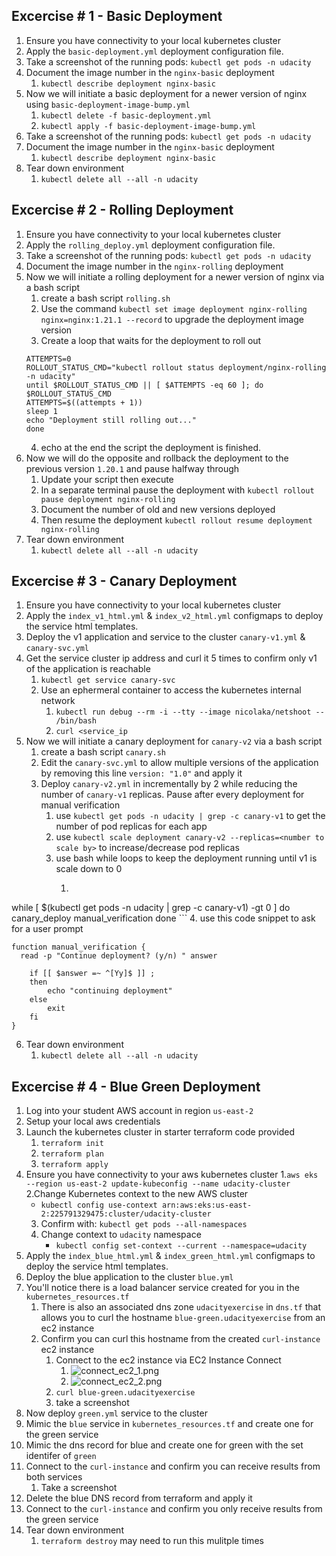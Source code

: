 ## Excercise # 1 - Basic Deployment
1. Ensure you have connectivity to your local kubernetes cluster
2. Apply the `basic-deployment.yml` deployment configuration file. 
3. Take a screenshot of the running pods: `kubectl get pods -n udacity`
4. Document the image number in the `nginx-basic` deployment
   1. `kubectl describe deployment nginx-basic`
5. Now we will initiate a basic deployment for a newer version of nginx using `basic-deployment-image-bump.yml`
   1. `kubectl delete -f basic-deployment.yml`
   2. `kubectl apply -f basic-deployment-image-bump.yml`
6. Take a screenshot of the running pods: `kubectl get pods -n udacity`
7. Document the image number in the `nginx-basic` deployment
    1. `kubectl describe deployment nginx-basic`
8. Tear down environment
    1. `kubectl delete all --all -n udacity`

## Excercise # 2 - Rolling Deployment
1. Ensure you have connectivity to your local kubernetes cluster
2. Apply the `rolling_deploy.yml` deployment configuration file.
3. Take a screenshot of the running pods: `kubectl get pods -n udacity`
4. Document the image number in the `nginx-rolling` deployment
5. Now we will initiate a rolling deployment for a newer version of nginx via a bash script
   1. create a bash script `rolling.sh`
   2. Use the command `kubectl set image deployment nginx-rolling nginx=nginx:1.21.1 --record` to upgrade the deployment image version
   3. Create a loop that waits for the deployment to roll out
    ```
    ATTEMPTS=0
    ROLLOUT_STATUS_CMD="kubectl rollout status deployment/nginx-rolling -n udacity"
    until $ROLLOUT_STATUS_CMD || [ $ATTEMPTS -eq 60 ]; do
    $ROLLOUT_STATUS_CMD
    ATTEMPTS=$((attempts + 1))
    sleep 1
    echo "Deployment still rolling out..."
    done
    ```
   4. echo at the end the script the deployment is finished.
6. Now we will do the opposite and rollback the deployment to the previous version `1.20.1` and pause halfway through
   1. Update your script then execute
   2. In a separate terminal pause the deployment with `kubectl rollout pause deployment nginx-rolling`
   3. Document the number of old and new versions deployed
   4. Then resume the deployment `kubectl rollout resume deployment nginx-rolling`
7. Tear down environment
   1. `kubectl delete all --all -n udacity`

## Excercise # 3 - Canary Deployment
1. Ensure you have connectivity to your local kubernetes cluster
2. Apply the `index_v1_html.yml` & `index_v2_html.yml` configmaps to deploy the service html templates.
3. Deploy the v1 application and service to the cluster `canary-v1.yml` & `canary-svc.yml`
4. Get the service cluster ip address and curl it 5 times to confirm only v1 of the application is reachable
   1. `kubectl get service canary-svc`
   2. Use an ephermeral container to access the kubernetes internal network
      1. `kubectl run debug --rm -i --tty --image nicolaka/netshoot -- /bin/bash`
      2. `curl <service_ip`
5. Now we will initiate a canary deployment for `canary-v2` via a bash script
   1. create a bash script `canary.sh`
   2. Edit the `canary-svc.yml` to allow multiple versions of the application by removing this line `version: "1.0"` and apply it
   3. Deploy `canary-v2.yml` in incrementally by 2 while reducing the number of `canary-v1` replicas. Pause after every deployment for manual verification
      1. use `kubectl get pods -n udacity | grep -c canary-v1` to get the number of pod replicas for each app
      2. use `kubectl scale deployment canary-v2 --replicas=<number to scale by>` to increase/decrease pod replicas
      3. use bash while loops to keep the deployment running until v1 is scale down to 0
         1. ```
while [ $(kubectl get pods -n udacity | grep -c canary-v1) -gt 0 ]
do
   canary_deploy
   manual_verification
done
            ```
      4. use this code snippet to ask for a user prompt
```
function manual_verification {
  read -p "Continue deployment? (y/n) " answer

    if [[ $answer =~ ^[Yy]$ ]] ;
    then
        echo "continuing deployment"
    else
        exit
    fi
}
```
6. Tear down environment
   1. `kubectl delete all --all -n udacity`

## Excercise # 4 - Blue Green Deployment
1. Log into your student AWS account in region `us-east-2`
2. Setup your local aws credentials
3. Launch the kubernetes cluster in starter terraform code provided
   1. `terraform init`
   2. `terraform plan`
   3. `terraform apply`
4. Ensure you have connectivity to your aws kubernetes cluster
   1.`aws eks --region us-east-2 update-kubeconfig --name udacity-cluster`
   2.Change Kubernetes context to the new AWS cluster
   - `kubectl config use-context arn:aws:eks:us-east-2:225791329475:cluster/udacity-cluster`
   3. Confirm with: `kubectl get pods --all-namespaces`
   4. Change context to `udacity` namespace
      - `kubectl config set-context --current --namespace=udacity`
5. Apply the `index_blue_html.yml` & `index_green_html.yml` configmaps to deploy the service html templates.
6. Deploy the blue application to the cluster `blue.yml`
7. You'll notice there is a load balancer service created for you in the `kubernetes_resources.tf`
   1. There is also an associated dns zone `udacityexercise` in `dns.tf` that allows you to curl the hostname `blue-green.udacityexercise` from an ec2 instance
   2. Confirm you can curl this hostname from the created `curl-instance` ec2 instance
      1. Connect to the ec2 instance via EC2 Instance Connect
         1. ![connect_ec2_1.png](connect_ec2_1.png)
         2. ![connect_ec2_2.png](connect_ec2_2.png)
      2. `curl blue-green.udacityexercise`
      3. take a screenshot
8. Now deploy `green.yml` service to the cluster
9. Mimic the `blue` service in `kubernetes_resources.tf` and create one for the green service
10. Mimic the dns record for blue and create one for green with the set identifer of `green`
11. Connect to the `curl-instance` and confirm you can receive results from both services
    1. Take a screenshot
12. Delete the blue DNS record from terraform and apply it
13. Connect to the `curl-instance` and confirm you only receive results from the green service
14. Tear down environment
    1. `terraform destroy` may need to run this mulitple times